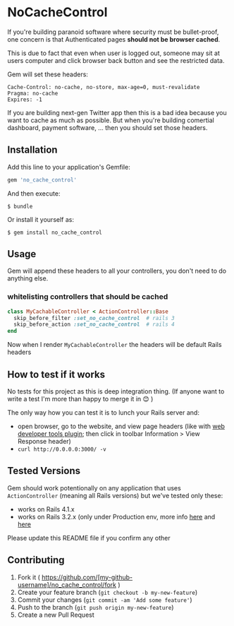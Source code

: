 # NoCacheControl

If you're building paranoid software where security must be
bullet-proof, one concern is that Authenticated pages **should
not be browser cached**.

This is due to fact that even when user is logged out, someone
may sit at users computer and click browser back button and see the
restricted data.

Gem will set these headers:

```
Cache-Control: no-cache, no-store, max-age=0, must-revalidate
Pragma: no-cache
Expires: -1
```

If you are building next-gen Twitter app then this is a bad idea
because you want to cache as much as possible. But when you're
building comertial dashboard, payment software, ... then you
should set those headers.

## Installation

Add this line to your application's Gemfile:

```ruby
gem 'no_cache_control'
```

And then execute:

    $ bundle

Or install it yourself as:

    $ gem install no_cache_control

## Usage

Gem will append these headers to all your controllers, you don't need to do anything else.

### whitelisting controllers that should be cached

```ruby
class MyCachableController < ActionController::Base
  skip_before_filter :set_no_cache_control  # rails 3 
  skip_before_action :set_no_cache_control  # rails 4
end
```

Now when I render `MyCachableController` the headers will be default Rails headers

## How to test if it works 

No tests for this project as this is deep integration thing. (If anyone want to write a test
I'm more than happy to merge it in :blush: )

The only way how you can test it is to lunch your Rails server and: 

* open browser, go to the website, and view page headers (like with 
  [web developer tools plugin](http://chrispederick.com/work/web-developer/); then
  click in toolbar Information > View Response header)
* `curl http://0.0.0.0:3000/ -v`

## Tested Versions

Gem should work potentionally on any application that uses `ActionController`
(meaning all Rails versions) but we've tested only these: 

* works on Rails 4.1.x 
* works on Rails 3.2.x (only under Production env, more info [here](https://github.com/equivalent/no_cache_control/issues/1) and [here](http://stackoverflow.com/questions/26994714/how-to-force-cache-control-to-no-store-in-rails-3-2-20)

Please update this README file if you confirm any other



## Contributing

1. Fork it ( https://github.com/[my-github-username]/no_cache_control/fork )
2. Create your feature branch (`git checkout -b my-new-feature`)
3. Commit your changes (`git commit -am 'Add some feature'`)
4. Push to the branch (`git push origin my-new-feature`)
5. Create a new Pull Request
